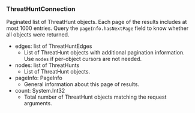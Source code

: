 ### ThreatHuntConnection
Paginated list of ThreatHunt objects. Each page of the results includes at most 1000 entries. Query the `pageInfo.hasNextPage` field to know whether all objects were returned.

- edges: list of ThreatHuntEdges
  - List of ThreatHunt objects with additional pagination information. Use `nodes` if per-object cursors are not needed.
- nodes: list of ThreatHunts
  - List of ThreatHunt objects.
- pageInfo: PageInfo
  - General information about this page of results.
- count: System.Int32
  - Total number of ThreatHunt objects matching the request arguments.
